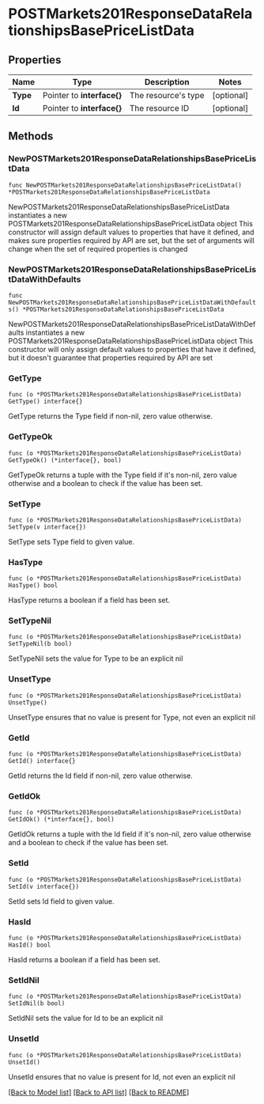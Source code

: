 # POSTMarkets201ResponseDataRelationshipsBasePriceListData

## Properties

Name | Type | Description | Notes
------------ | ------------- | ------------- | -------------
**Type** | Pointer to **interface{}** | The resource&#39;s type | [optional] 
**Id** | Pointer to **interface{}** | The resource ID | [optional] 

## Methods

### NewPOSTMarkets201ResponseDataRelationshipsBasePriceListData

`func NewPOSTMarkets201ResponseDataRelationshipsBasePriceListData() *POSTMarkets201ResponseDataRelationshipsBasePriceListData`

NewPOSTMarkets201ResponseDataRelationshipsBasePriceListData instantiates a new POSTMarkets201ResponseDataRelationshipsBasePriceListData object
This constructor will assign default values to properties that have it defined,
and makes sure properties required by API are set, but the set of arguments
will change when the set of required properties is changed

### NewPOSTMarkets201ResponseDataRelationshipsBasePriceListDataWithDefaults

`func NewPOSTMarkets201ResponseDataRelationshipsBasePriceListDataWithDefaults() *POSTMarkets201ResponseDataRelationshipsBasePriceListData`

NewPOSTMarkets201ResponseDataRelationshipsBasePriceListDataWithDefaults instantiates a new POSTMarkets201ResponseDataRelationshipsBasePriceListData object
This constructor will only assign default values to properties that have it defined,
but it doesn't guarantee that properties required by API are set

### GetType

`func (o *POSTMarkets201ResponseDataRelationshipsBasePriceListData) GetType() interface{}`

GetType returns the Type field if non-nil, zero value otherwise.

### GetTypeOk

`func (o *POSTMarkets201ResponseDataRelationshipsBasePriceListData) GetTypeOk() (*interface{}, bool)`

GetTypeOk returns a tuple with the Type field if it's non-nil, zero value otherwise
and a boolean to check if the value has been set.

### SetType

`func (o *POSTMarkets201ResponseDataRelationshipsBasePriceListData) SetType(v interface{})`

SetType sets Type field to given value.

### HasType

`func (o *POSTMarkets201ResponseDataRelationshipsBasePriceListData) HasType() bool`

HasType returns a boolean if a field has been set.

### SetTypeNil

`func (o *POSTMarkets201ResponseDataRelationshipsBasePriceListData) SetTypeNil(b bool)`

 SetTypeNil sets the value for Type to be an explicit nil

### UnsetType
`func (o *POSTMarkets201ResponseDataRelationshipsBasePriceListData) UnsetType()`

UnsetType ensures that no value is present for Type, not even an explicit nil
### GetId

`func (o *POSTMarkets201ResponseDataRelationshipsBasePriceListData) GetId() interface{}`

GetId returns the Id field if non-nil, zero value otherwise.

### GetIdOk

`func (o *POSTMarkets201ResponseDataRelationshipsBasePriceListData) GetIdOk() (*interface{}, bool)`

GetIdOk returns a tuple with the Id field if it's non-nil, zero value otherwise
and a boolean to check if the value has been set.

### SetId

`func (o *POSTMarkets201ResponseDataRelationshipsBasePriceListData) SetId(v interface{})`

SetId sets Id field to given value.

### HasId

`func (o *POSTMarkets201ResponseDataRelationshipsBasePriceListData) HasId() bool`

HasId returns a boolean if a field has been set.

### SetIdNil

`func (o *POSTMarkets201ResponseDataRelationshipsBasePriceListData) SetIdNil(b bool)`

 SetIdNil sets the value for Id to be an explicit nil

### UnsetId
`func (o *POSTMarkets201ResponseDataRelationshipsBasePriceListData) UnsetId()`

UnsetId ensures that no value is present for Id, not even an explicit nil

[[Back to Model list]](../README.md#documentation-for-models) [[Back to API list]](../README.md#documentation-for-api-endpoints) [[Back to README]](../README.md)


